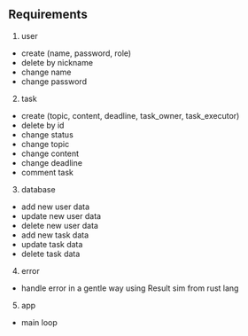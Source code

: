 ## Requirements
1. user
- create (name, password, role)
- delete by nickname
- change name
- change password
2. task
- create (topic, content, deadline, task_owner, task_executor)
- delete by id
- change status
- change topic
- change content
- change deadline
- comment task
3. database
- add new user data
- update new user data
- delete new user data
- add new task data
- update task data
- delete task data
4. error
- handle error in a gentle way using Result sim from rust lang
5. app
- main loop
